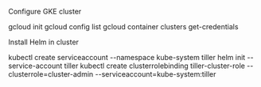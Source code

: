 
Configure GKE cluster

gcloud init
gcloud config list
gcloud container clusters get-credentials <cluster-name>
  
Install Helm in cluster

kubectl create serviceaccount --namespace kube-system tiller
helm init --service-account tiller
kubectl create clusterrolebinding tiller-cluster-role --clusterrole=cluster-admin --serviceaccount=kube-system:tiller

